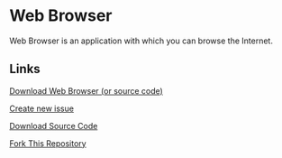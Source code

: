 # Web Browser
Web Browser is an application with which you can browse the Internet.
## Links
[Download Web Browser (or source code)](https://github.com/OverdueWeevil2/Web-Browser/releases)

[Create new issue](https://github.com/OverdueWeevil2/Web-Browser/issues/new/choose)

[Download Source Code](https://github.com/OverdueWeevil2/Web-Browser/archive/refs/heads/master.zip)

[Fork This Repository](https://github.com/OverdueWeevil2/Web-Browser/fork)
